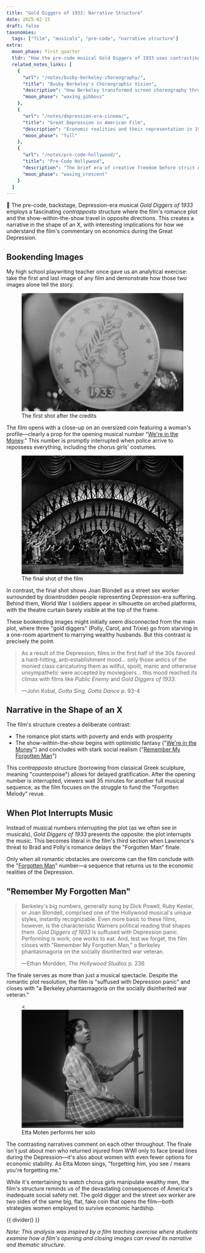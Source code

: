 ```yaml
---
title: "Gold Diggers of 1933: Narrative Structure"
date: 2025-02-15
draft: false
taxonomies:
  tags: ["film", "musicals", "pre-code", "narrative structure"]
extra:
  moon_phase: first_quarter
  tldr: "How the pre-code musical Gold Diggers of 1933 uses contrasting narrative structures to comment on Depression-era economics."
  related_notes_links: [
    {
      "url": "/notes/busby-berkeley-choreography/",
      "title": "Busby Berkeley's Choreographic Vision",
      "description": "How Berkeley transformed screen choreography through geometric patterns and overhead shots.",
      "moon_phase": "waxing_gibbous"
    },
    {
      "url": "/notes/depression-era-cinema/",
      "title": "Great Depression in American Film",
      "description": "Economic realities and their representation in 1930s Hollywood productions.",
      "moon_phase": "full"
    },
    {
      "url": "/notes/pre-code-hollywood/",
      "title": "Pre-Code Hollywood",
      "description": "The brief era of creative freedom before strict enforcement of the Production Code.",
      "moon_phase": "waxing_crescent"
    }
  ]
---
```


<span class="og">🎪</span> The pre-code, backstage, Depression-era musical *Gold Diggers of 1933* employs a fascinating *contrapposto* structure where the film's romance plot and the show-within-the-show travel in opposite directions. This creates a narrative in the shape of an X, with interesting implications for how we understand the film's commentary on economics during the Great Depression.

## Bookending Images

My high school playwriting teacher once gave us an analytical exercise: take the first and last image of any film and demonstrate how those two images alone tell the story.

<figure class="center">
  <div class="pixel-corners--wrapper">
    <img src="/golddiggers1933first.png" alt="The first shot after the credits showing an oversized coin featuring a woman's profile" width="450px">
  </div>
  <figcaption>The first shot after the credits</figcaption>
</figure>

The film opens with a close-up on an oversized coin featuring a woman's profile—clearly a prop for the opening musical number "[We're in the Money](https://www.youtube.com/watch?v=Bm9hySTVKtY)." This number is promptly interrupted when police arrive to repossess everything, including the chorus girls' costumes.

<figure class="center">
<div class="pixel-corners--wrapper">
  <img src="/golddiggers1933.png" alt="The final shot of the film showing Joan Blondell as a street sex worker surrounded by downtrodden people" width="450px">
</div>
  <figcaption>The final shot of the film</figcaption>
</figure>

In contrast, the final shot shows Joan Blondell as a street sex worker surrounded by downtrodden people representing Depression-era suffering. Behind them, World War I soldiers appear in silhouette on arched platforms, with the theatre curtain barely visible at the top of the frame.

These bookending images might initially seem disconnected from the main plot, where three "gold diggers" (Polly, Carol, and Trixie) go from starving in a one-room apartment to marrying wealthy husbands. But this contrast is precisely the point.

> As a result of the Depression, films in the first half of the 30s favored a hard-hitting, anti-establishment mood... only those antics of the monied class caricaturing them as willful, spoilt, manic and otherwise unsympathetic were accepted by moviegoers... this mood reached its climax with films like *Public Enemy* and *Gold Diggers of 1933*.
>
> —John Kobal, *Gotta Sing, Gotta Dance* p. 93-4

## Narrative in the Shape of an X

The film's structure creates a deliberate contrast:
- The romance plot starts with poverty and ends with prosperity
- The show-within-the-show begins with optimistic fantasy ("[We're in the Money](https://www.youtube.com/watch?v=Bm9hySTVKtY)") and concludes with stark social realism ("[Remember My Forgotten Man](https://www.youtube.com/watch?v=5MGYz3vRdzA)")

This *contrapposto* structure (borrowing from classical Greek sculpture, meaning "counterpoise") allows for delayed gratification. After the opening number is interrupted, viewers wait 35 minutes for another full musical sequence, as the film focuses on the struggle to fund the "Forgotten Melody" revue.

## When Plot Interrupts Music

Instead of musical numbers interrupting the plot (as we often see in musicals), *Gold Diggers of 1933* presents the opposite: the plot interrupts the music. This becomes literal in the film's third section when Lawrence's threat to Brad and Polly's romance delays the "Forgotten Man" finale.

Only when all romantic obstacles are overcome can the film conclude with the "[Forgotten Man](https://www.youtube.com/watch?v=5MGYz3vRdzA)" number—a sequence that returns us to the economic realities of the Depression.

## "Remember My Forgotten Man"

> Berkeley's big numbers, generally sung by Dick Powell, Ruby Keeler, or Joan Blondell, comprised one of the Hollywood musical's unique styles, instantly recognizable. Even more basic to these films, however, is the characteristic Warners political reading that shapes them. *Gold Diggers of 1933* is suffused with Depression panic. Performing is work; one works to eat. And, lest we forget, the film closes with "Remember My Forgotten Man," a Berkeley phantasmagoria on the socially disinherited war veteran.
> 
> —Ethan Mordden, *The Hollywood Studios* p. 236

The finale serves as more than just a musical spectacle. Despite the romantic plot resolution, the film is "suffused with Depression panic" and closes with "a Berkeley phantasmagoria on the socially disinherited war veteran."<figure class="float-right">
<div class="pixel-corners--wrapper">
  <  <img src="/golddiggers1933remember.png" alt="Etta Moten sings in the finale of Gold Diggers of 1933"
 width="450px">
</div>
  <figcaption>Etta Moten performs her solo</figcaption>
</figure>The contrasting narratives comment on each other throughout. The finale isn't just about men who returned injured from WWI only to face bread lines during the Depression—it's also about women with even fewer options for economic stability. As Etta Moten sings, "forgetting him, you see / means you're forgetting me."

While it's entertaining to watch chorus girls manipulate wealthy men, the film's structure reminds us of the devastating consequences of America's inadequate social safety net. The gold digger and the street sex worker are two sides of the same big, flat, fake coin that opens the film—both strategies women employed to survive economic hardship.

{{ divider() }}

*Note: This analysis was inspired by a film teaching exercise where students examine how a film's opening and closing images can reveal its narrative and thematic structure.*